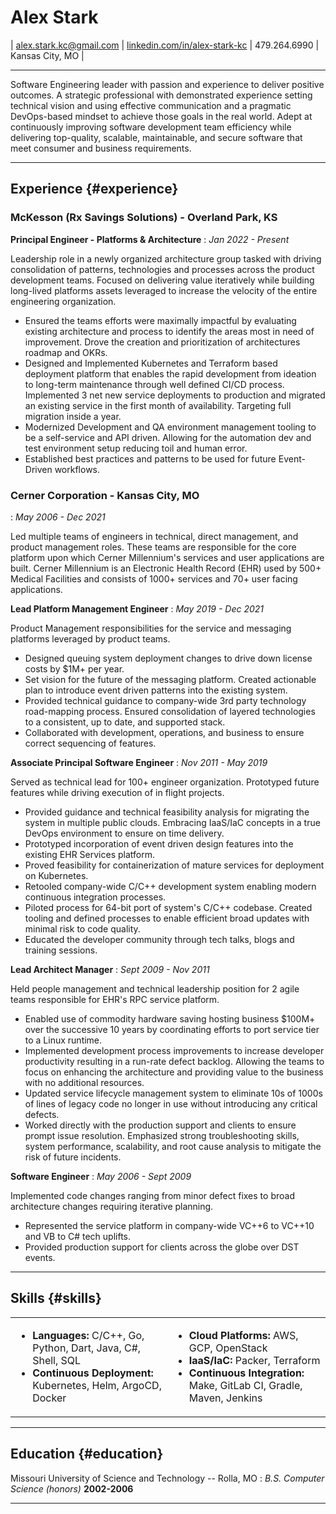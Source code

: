 # Alex Stark

| [alex.stark.kc@gmail.com](mailto:alex.stark.kc@gmail.com.com) |
[linkedin.com/in/alex-stark-kc](https://www.linkedin.com/in/alex-stark-kc/) |
479.264.6990 | 
Kansas City, MO |

------

Software Engineering leader with passion and experience to deliver positive outcomes. A strategic professional with demonstrated experience setting technical vision and using effective communication and a pragmatic DevOps-based mindset to achieve those goals in the real world. Adept at continuously improving software development team efficiency while delivering top-quality, scalable, maintainable, and secure software that meet consumer and business requirements. 

-------

## Experience {#experience}

### McKesson (Rx Savings Solutions) - Overland Park, KS

__Principal Engineer - Platforms & Architecture__
: *Jan 2022 - Present*

Leadership role in a newly organized architecture group tasked with driving consolidation of patterns, technologies and processes across the product development teams. Focused on delivering value iteratively while building long-lived platforms assets leveraged to increase the velocity of the entire engineering organization.

* Ensured the teams efforts were maximally impactful by evaluating existing architecture and process to identify the areas most in need of improvement. Drove the creation and prioritization of architectures roadmap and OKRs.
* Designed and Implemented Kubernetes and Terraform based deployment platform that enables the rapid development from ideation to long-term maintenance through well defined CI/CD process. Implemented 3 net new service deployments to production and migrated an existing service in the first month of availability. Targeting full migration inside a year.
* Modernized Development and QA environment management tooling to be a self-service and API driven. Allowing for the automation dev and test environment setup reducing toil and human error.
* Established best practices and patterns to be used for future Event-Driven workflows.

### Cerner Corporation - Kansas City, MO
: *May 2006 - Dec 2021*

Led multiple teams of engineers in technical, direct management, and product management roles. These teams are responsible for the core platform upon which Cerner Millennium's services and user applications are built. Cerner Millennium is an Electronic Health Record (EHR) used by 500+ Medical Facilities and consists of 1000+ services and 70+ user facing applications.

__Lead Platform Management Engineer__
: *May 2019 - Dec 2021*

Product Management responsibilities for the service and messaging platforms leveraged by product teams.

* Designed queuing system deployment changes to drive down license costs by $1M+ per year.
* Set vision for the future of the messaging platform. Created actionable plan to introduce event driven patterns into the existing system.
* Provided technical guidance to company-wide 3rd party technology road-mapping process. Ensured consolidation of layered technologies to a consistent, up to date, and supported stack.
* Collaborated with development, operations, and business to ensure correct sequencing of features.

__Associate Principal Software Engineer__
: *Nov 2011 - May 2019*

Served as technical lead for 100+ engineer organization. Prototyped future features while driving execution of in flight projects.

* Provided guidance and technical feasibility analysis for migrating the system in multiple public clouds. Embracing IaaS/IaC concepts in a true DevOps environment to ensure on time delivery.
* Prototyped incorporation of event driven design features into the existing EHR Services platform.
* Proved feasibility for containerization of mature services for deployment on Kubernetes.
* Retooled company-wide C/C++ development system enabling modern continuous integration processes.
* Piloted process for 64-bit port of system's C/C++ codebase. Created tooling and defined processes to enable efficient broad updates with minimal risk to code quality.
* Educated the developer community through tech talks, blogs and training sessions.

__Lead Architect Manager__
: *Sept 2009 - Nov 2011*

Held people management and technical leadership position for 2 agile teams responsible for EHR's RPC service platform. 

* Enabled use of commodity hardware saving hosting business $100M+ over the successive 10 years by coordinating efforts to port service tier to a Linux runtime.
* Implemented development process improvements to increase developer productivity resulting in a run-rate defect backlog. Allowing the teams to focus on enhancing the architecture and providing value to the business with no additional resources.
* Updated service lifecycle management system to eliminate 10s of 1000s of lines of legacy code no longer in use without introducing any critical defects.
* Worked directly with the production support and clients to ensure prompt issue resolution. Emphasized strong troubleshooting skills, system performance, scalability, and root cause analysis to mitigate the risk of future incidents.

__Software Engineer__
: *May 2006 - Sept 2009*

Implemented code changes ranging from minor defect fixes to broad architecture changes requiring iterative planning.

* Represented the service platform in company-wide VC++6 to VC++10 and VB to C# tech uplifts.
* Provided production support for clients across the globe over DST events.

-------

## Skills {#skills}

<table>
  <tr>
    <td>
      <ul>
        <li><b>Languages:</b> C/C++, Go, Python, Dart, Java, C#, Shell, SQL</li>
        <li><b>Continuous Deployment:</b> Kubernetes, Helm, ArgoCD, Docker</li>
      </ul>
    </td>
    <td>
      <ul>
        <li><b>Cloud Platforms:</b> AWS, GCP, OpenStack</li>
        <li><b>IaaS/IaC:</b> Packer, Terraform</li>
        <li><b>Continuous Integration:</b> Make, GitLab CI, Gradle, Maven, Jenkins </li>
      </ul>
    </td>
  </tr>
</table>

-----

## Education {#education}

Missouri University of Science and Technology -- Rolla, MO 
: *B.S. Computer Science (honors)*
  __2002-2006__

------
